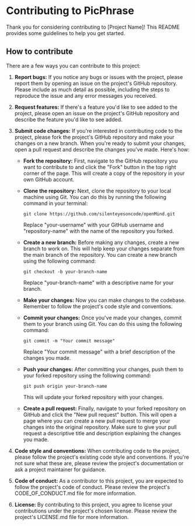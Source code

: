 # Contributing to PicPhrase

Thank you for considering contributing to [Project Name]! This README provides some guidelines to help you get started.

## How to contribute

There are a few ways you can contribute to this project:

1. **Report bugs:** If you notice any bugs or issues with the project, please report them by opening an issue on the project's GitHub repository. Please include as much detail as possible, including the steps to reproduce the issue and any error messages you received.

2. **Request features:** If there's a feature you'd like to see added to the project, please open an issue on the project's GitHub repository and describe the feature you'd like to see added.

3. **Submit code changes:** If you're interested in contributing code to the project, please fork the project's GitHub repository and make your changes on a new branch. When you're ready to submit your changes, open a pull request and describe the changes you've made. Here's how:

   - **Fork the repository:** First, navigate to the GitHub repository you want to contribute to and click the "Fork" button in the top right corner of the page. This will create a copy of the repository in your own GitHub account.

   - **Clone the repository:** Next, clone the repository to your local machine using Git. You can do this by running the following command in your terminal:

     ```
     git clone https://github.com/silenteyesoncode/openMind.git
     ```

     Replace "your-username" with your GitHub username and "repository-name" with the name of the repository you forked.

   - **Create a new branch:** Before making any changes, create a new branch to work on. This will help keep your changes separate from the main branch of the repository. You can create a new branch using the following command:

     ```
     git checkout -b your-branch-name
     ```

     Replace "your-branch-name" with a descriptive name for your branch.

   - **Make your changes:** Now you can make changes to the codebase. Remember to follow the project's code style and conventions.

   - **Commit your changes:** Once you've made your changes, commit them to your branch using Git. You can do this using the following command:

     ```
     git commit -m "Your commit message"
     ```

     Replace "Your commit message" with a brief description of the changes you made.

   - **Push your changes:** After committing your changes, push them to your forked repository using the following command:

     ```
     git push origin your-branch-name
     ```

     This will update your forked repository with your changes.

   - **Create a pull request:** Finally, navigate to your forked repository on GitHub and click the "New pull request" button. This will open a page where you can create a new pull request to merge your changes into the original repository. Make sure to give your pull request a descriptive title and description explaining the changes you made.

4. **Code style and conventions:** When contributing code to the project, please follow the project's existing code style and conventions. If you're not sure what these are, please review the project's documentation or ask a project maintainer for guidance.

5. **Code of conduct:** As a contributor to this project, you are expected to follow the project's code of conduct. Please review the project's CODE_OF_CONDUCT.md file for more information.

6. **License:** By contributing to this project, you agree to license your contributions under the project's chosen license. Please review the project's LICENSE.md file for more information.
